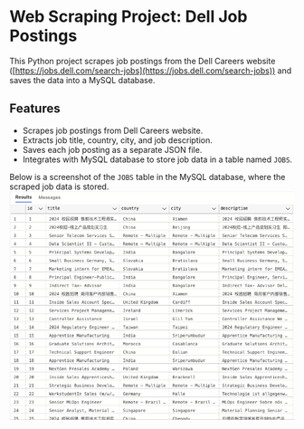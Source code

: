 # Web Scraping Project: Dell Job Postings

This Python project scrapes job postings from the Dell Careers website ([https://jobs.dell.com/search-jobs](https://jobs.dell.com/search-jobs)) and saves the data into a MySQL database.

## Features

- Scrapes job postings from Dell Careers website.
- Extracts job title, country, city, and job description.
- Saves each job posting as a separate JSON file.
- Integrates with MySQL database to store job data in a table named `JOBS`.
  
Below is a screenshot of the `JOBS` table in the MySQL database, where the scraped job data is stored.  
![Local Image](./mysql_screenshot.png)
